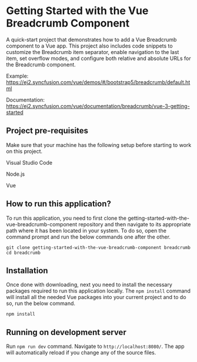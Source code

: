 # Getting Started with the Vue Breadcrumb Component

A quick-start project that demonstrates how to add a Vue Breadcrumb component to a Vue app. This project also includes code snippets to customize the Breadcrumb item separator, enable navigation to the last item, set overflow modes, and configure both relative and absolute URLs for the Breadcrumb component.  
 
Example: https://ej2.syncfusion.com/vue/demos/#/bootstrap5/breadcrumb/default.html

Documentation: https://ej2.syncfusion.com/vue/documentation/breadcrumb/vue-3-getting-started


## Project pre-requisites
Make sure that your machine has the following setup before starting to work on this project.

Visual Studio Code 

Node.js 

Vue

## How to run this application?
To run this application, you need to first clone the getting-started-with-the-vue-breadcrumb-component repository and then navigate to its appropriate path where it has been located in your system.
To do so, open the command prompt and run the below commands one after the other.
```
git clone getting-started-with-the-vue-breadcrumb-component breadcrumb
cd breadcrumb
```
## Installation
Once done with downloading, next you need to install the necessary packages required to run this application locally. The `npm install` command will install all the needed Vue packages into your current project and to do so, run the below command.
```
npm install
```
## Running on development server
Run `npm run dev` command. Navigate to `http://localhost:8080/`. The app will automatically reload if you change any of the source files.
